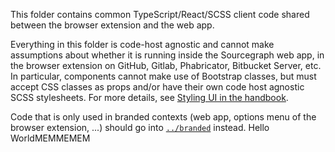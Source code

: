 This folder contains common TypeScript/React/SCSS client code shared between the browser extension and the web app.

Everything in this folder is code-host agnostic and cannot make assumptions about whether it is running inside the Sourcegraph web app, in the browser extension on GitHub, Gitlab, Phabricator, Bitbucket Server, etc.
In particular, components cannot make use of Bootstrap classes, but must accept CSS classes as props and/or have their own code host agnostic SCSS stylesheets.
For more details, see [Styling UI in the handbook](../../doc/dev/background-information/web/styling.md).

Code that is only used in branded contexts (web app, options menu of the browser extension, ...) should go into [`../branded`](../branded) instead.
Hello WorldMEMMEMEM
